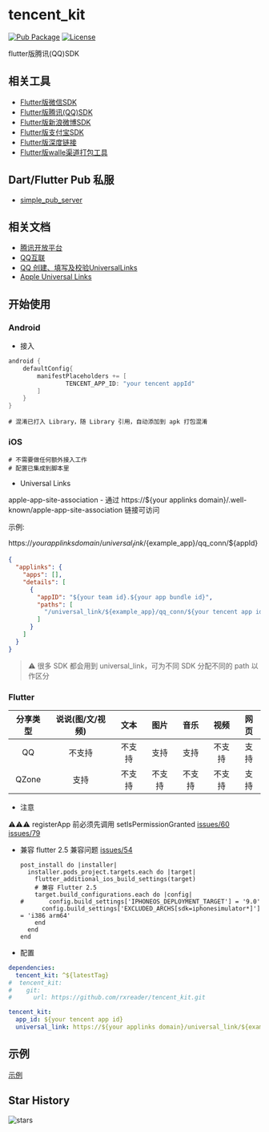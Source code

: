 # tencent_kit

[![Pub Package](https://img.shields.io/pub/v/tencent_kit.svg)](https://pub.dev/packages/tencent_kit)
[![License](https://img.shields.io/github/license/RxReader/tencent_kit)](https://github.com/RxReader/tencent_kit/blob/master/LICENSE)

flutter版腾讯(QQ)SDK

## 相关工具

* [Flutter版微信SDK](https://github.com/RxReader/wechat_kit)
* [Flutter版腾讯(QQ)SDK](https://github.com/RxReader/tencent_kit)
* [Flutter版新浪微博SDK](https://github.com/RxReader/weibo_kit)
* [Flutter版支付宝SDK](https://github.com/RxReader/alipay_kit)
* [Flutter版深度链接](https://github.com/RxReader/link_kit)
* [Flutter版walle渠道打包工具](https://github.com/RxReader/walle_kit)

## Dart/Flutter Pub 私服

* [simple_pub_server](https://github.com/RxReader/simple_pub_server)

## 相关文档

* [腾讯开放平台](https://open.tencent.com/)
* [QQ互联](http://wiki.connect.qq.com/)
* [QQ 创建、填写及校验UniversalLinks](https://wiki.connect.qq.com/%E5%A1%AB%E5%86%99%E5%8F%8A%E6%A0%A1%E9%AA%8Cuniversallinks)
* [Apple Universal Links](https://developer.apple.com/library/archive/documentation/General/Conceptual/AppSearch/UniversalLinks.html)

## 开始使用

### Android

* 接入

```groovy
android {
    defaultConfig{
        manifestPlaceholders += [
                TENCENT_APP_ID: "your tencent appId"
        ]
    }
}
```

```
# 混淆已打入 Library，随 Library 引用，自动添加到 apk 打包混淆
```

### iOS

```
# 不需要做任何额外接入工作
# 配置已集成到脚本里
```

* Universal Links

apple-app-site-association - 通过 https://${your applinks domain}/.well-known/apple-app-site-association 链接可访问

示例:

https://${your applinks domain}/universal_link/${example_app}/qq_conn/${appId}

```json
{
  "applinks": {
    "apps": [],
    "details": [
      {
        "appID": "${your team id}.${your app bundle id}",
        "paths": [
          "/universal_link/${example_app}/qq_conn/${your tencent app id}/*"
        ]
      }
    ]
  }
}
```

> ⚠️ 很多 SDK 都会用到 universal_link，可为不同 SDK 分配不同的 path 以作区分

### Flutter

|分享类型|说说(图/文/视频)|文本|图片|音乐|视频|网页|
|:---:|:---:|:---:|:---:|:---:|:---:|:---:|
|QQ|不支持|不支持|支持|支持|不支持|支持|
|QZone|支持|不支持|不支持|不支持|不支持|支持|

* 注意

⚠️⚠️⚠️ registerApp 前必须先调用 setIsPermissionGranted [issues/60](https://github.com/RxReader/tencent_kit/issues/60) [issues/79](https://github.com/RxReader/tencent_kit/issues/79)

* 兼容
  flutter 2.5 兼容问题 [issues/54](https://github.com/RxReader/tencent_kit/issues/54)
  ```
  post_install do |installer|
    installer.pods_project.targets.each do |target|
      flutter_additional_ios_build_settings(target)
      # 兼容 Flutter 2.5
      target.build_configurations.each do |config|
  #       config.build_settings['IPHONEOS_DEPLOYMENT_TARGET'] = '9.0'
        config.build_settings['EXCLUDED_ARCHS[sdk=iphonesimulator*]'] = 'i386 arm64'
      end
    end
  end
  ```

* 配置

```yaml
dependencies:
  tencent_kit: ^${latestTag}
#  tencent_kit:
#    git:
#      url: https://github.com/rxreader/tencent_kit.git

tencent_kit:
  app_id: ${your tencent app id}
  universal_link: https://${your applinks domain}/universal_link/${example_app}/qq_conn/${your tencent app id}/
```

## 示例

[示例](./example/lib/main.dart)

## Star History

![stars](https://starchart.cc/rxreader/tencent_kit.svg)
